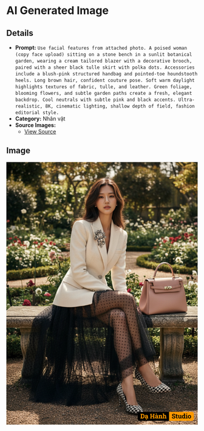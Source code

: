 # AI Generated Image

## Details
- **Prompt:** `Use facial features from attached photo. A poised woman (copy face upload) sitting on a stone bench in a sunlit botanical garden, wearing a cream tailored blazer with a decorative brooch, paired with a sheer black tulle skirt with polka dots. Accessories include a blush-pink structured handbag and pointed-toe houndstooth heels. Long brown hair, confident couture pose. Soft warm daylight highlights textures of fabric, tulle, and leather. Green foliage, blooming flowers, and subtle garden paths create a fresh, elegant backdrop. Cool neutrals with subtle pink and black accents. Ultra-realistic, 8K, cinematic lighting, shallow depth of field, fashion editorial style.`
- **Category:** Nhân vật
- **Source Images:**
  - [View Source](https://raw.githubusercontent.com/lenzcomvth/Somethings/main/Models/Female/Female3.jpg)

## Image
![AI Generated Image](./image-2025-10-17T03-52-55-779Z-zq0jo.png)